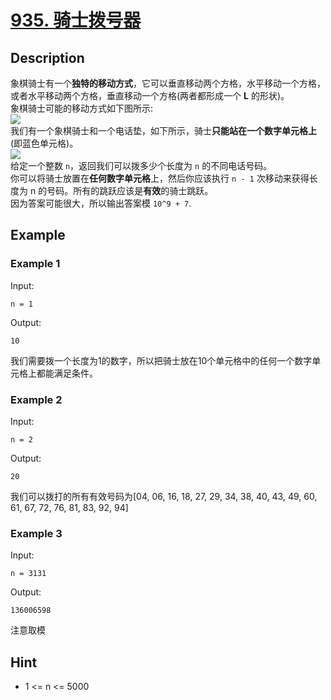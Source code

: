 # [935. 骑士拨号器](https://leetcode.cn/problems/knight-dialer/)
## Description
象棋骑士有一个**独特的移动方式**，它可以垂直移动两个方格，水平移动一个方格，或者水平移动两个方格，垂直移动一个方格(两者都形成一个 **L** 的形状)。  
象棋骑士可能的移动方式如下图所示:  
![](https://assets.leetcode.com/uploads/2020/08/18/chess.jpg)  
我们有一个象棋骑士和一个电话垫，如下所示，骑士**只能站在一个数字单元格上**(即蓝色单元格)。  
![](https://assets.leetcode.com/uploads/2020/08/18/phone.jpg)  
给定一个整数 `n`，返回我们可以拨多少个长度为 `n` 的不同电话号码。  
你可以将骑士放置在**任何数字单元格**上，然后你应该执行 `n - 1` 次移动来获得长度为 n 的号码。所有的跳跃应该是**有效**的骑士跳跃。  
因为答案可能很大，所以输出答案模 `10^9 + 7`.  
## Example
### Example 1
Input:  
```
n = 1
```
Output:
```
10
```
我们需要拨一个长度为1的数字，所以把骑士放在10个单元格中的任何一个数字单元格上都能满足条件。
### Example 2
Input:  
```
n = 2
```
Output:
```
20
```
我们可以拨打的所有有效号码为[04, 06, 16, 18, 27, 29, 34, 38, 40, 43, 49, 60, 61, 67, 72, 76, 81, 83, 92, 94]
### Example 3
Input:  
```
n = 3131
```
Output:
```
136006598
```
注意取模
## Hint
- 1 <= n <= 5000
